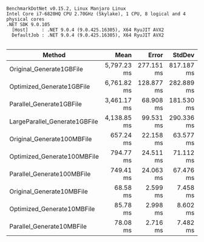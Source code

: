 ```

BenchmarkDotNet v0.15.2, Linux Manjaro Linux
Intel Core i7-6820HQ CPU 2.70GHz (Skylake), 1 CPU, 8 logical and 4 physical cores
.NET SDK 9.0.105
  [Host]     : .NET 9.0.4 (9.0.425.16305), X64 RyuJIT AVX2
  DefaultJob : .NET 9.0.4 (9.0.425.16305), X64 RyuJIT AVX2


```
| Method                        | Mean        | Error      | StdDev     | Median      | Gen0        | Gen1      | Gen2      | Allocated  |
|------------------------------ |------------:|-----------:|-----------:|------------:|------------:|----------:|----------:|-----------:|
| Original_Generate1GBFile      | 5,797.23 ms | 277.151 ms | 817.187 ms | 5,504.26 ms | 325000.0000 |         - |         - | 1298.62 MB |
| Optimized_Generate1GBFile     | 6,761.82 ms | 128.877 ms | 282.889 ms | 6,732.17 ms | 597000.0000 | 1000.0000 | 1000.0000 | 2389.82 MB |
| Parallel_Generate1GBFile      | 3,461.17 ms |  68.908 ms | 181.530 ms | 3,426.40 ms | 317000.0000 | 2000.0000 | 1000.0000 | 1268.77 MB |
| LargeParallel_Generate1GBFile | 4,138.85 ms |  99.531 ms | 290.336 ms | 4,123.83 ms | 318000.0000 | 1000.0000 |         - | 1272.19 MB |
| Original_Generate100MBFile    |   657.24 ms |  22.158 ms |  63.577 ms |   660.01 ms |  31000.0000 |         - |         - |   127.1 MB |
| Optimized_Generate100MBFile   |   794.77 ms |  24.511 ms |  71.112 ms |   800.97 ms |  58000.0000 | 1000.0000 | 1000.0000 |  238.85 MB |
| Parallel_Generate100MBFile    |   749.41 ms |  24.063 ms |  67.476 ms |   750.88 ms |  31000.0000 |         - |         - |  128.36 MB |
| Original_Generate10MBFile     |    68.58 ms |   2.599 ms |   7.458 ms |    68.16 ms |   3000.0000 |         - |         - |      13 MB |
| Optimized_Generate10MBFile    |    85.78 ms |   2.998 ms |   8.602 ms |    87.04 ms |   6000.0000 |  666.6667 |  666.6667 |    29.3 MB |
| Parallel_Generate10MBFile     |    78.08 ms |   2.716 ms |   7.482 ms |    78.70 ms |   3000.0000 |         - |         - |   14.14 MB |
